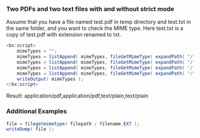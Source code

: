 ### Two PDFs and two text files with and without strict mode

Assume that you have a file named test.pdf in temp directory and test.txt in the same folder, and you want to check the MIME type. Here test.txt is a copy of test.pdf with extension renamed to txt.


```java
<bx:script>
	mimeTypes = "";
	mimeTypes = listAppend( mimeTypes, fileGetMimeType( expandPath( "/folder1/test.pdf" ) ) );
	mimeTypes = listAppend( mimeTypes, fileGetMimeType( expandPath( "/folder1/test.pdf" ), false ) );
	mimeTypes = listAppend( mimeTypes, fileGetMimeType( expandPath( "/folder1/test.txt" ) ) );
	mimeTypes = listAppend( mimeTypes, fileGetMimeType( expandPath( "/folder1/test.txt" ), false ) );
	writeOutput( mimeTypes );
</bx:script>

```

Result: application/pdf,application/pdf,text/plain,text/plain

### Additional Examples


```java
file = filegetmimetype( filepath / filename.EXT );
writeDump( file );

```


